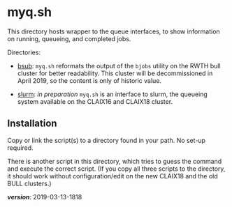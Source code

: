 # myq.sh

This directory hosts wrapper to the queue interfaces,
to show information on running, queueing, and completed jobs.

Directories:

- [bsub](./bsub): `myq.sh` reformats the output of the `bjobs`
  utility on the RWTH bull cluster for better readability.
  This cluster will be decommissioned in April 2019,
  so the content is only of historic value.

- [slurm](./slurm): *in preparation* `myq.sh` is an interface to slurm,
  the queueing system available on the CLAIX16 and CLAIX18 cluster.

## Installation

Copy or link the script(s) to a directory found in your path.
No set-up required.

There is another script in this directory, which tries to guess the
command and execute the correct script.
(If you copy all three scripts to the directory, 
it should work without configuration/edit on the new CLAIX18 and the old BULL clusters.)

___version___: 2019-03-13-1818

